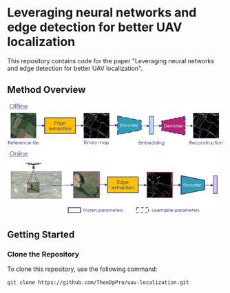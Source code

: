 # Leveraging neural networks and edge detection for better UAV localization

This repository contains code for the paper "Leveraging neural networks and edge detection for better UAV localization".

## Method Overview

![Method Image](figures/overview_method.png)

## Getting Started

### Clone the Repository

To clone this repository, use the following command:

```bash
git clone https://github.com/TheoDpPro/uav-localization.git
